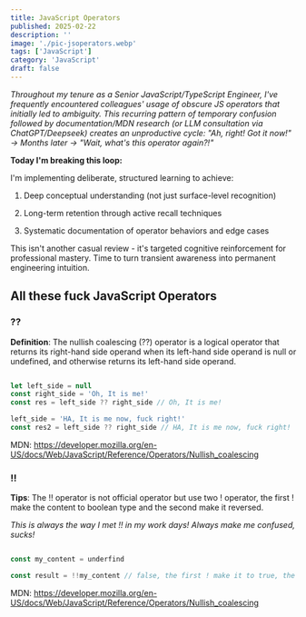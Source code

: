 ```yaml
---
title: JavaScript Operators
published: 2025-02-22
description: ''
image: './pic-jsoperators.webp'
tags: ['JavaScript']
category: 'JavaScript'
draft: false 
---
```


*Throughout my tenure as a Senior JavaScript/TypeScript Engineer, I've frequently encountered colleagues' usage of obscure JS operators that initially led to ambiguity. This recurring pattern of temporary confusion followed by documentation/MDN research (or LLM consultation via ChatGPT/Deepseek) creates an unproductive cycle:
"Ah, right! Got it now!" → Months later → "Wait, what's this operator again?!"*

**Today I'm breaking this loop:**

I'm implementing deliberate, structured learning to achieve:

1. Deep conceptual understanding (not just surface-level recognition)

2. Long-term retention through active recall techniques

3. Systematic documentation of operator behaviors and edge cases

This isn't another casual review - it's targeted cognitive reinforcement for professional mastery. Time to turn transient awareness into permanent engineering intuition.

## All these fuck JavaScript Operators

### ??

**Definition**: The nullish coalescing (??) operator is a logical operator that returns its right-hand side operand when its left-hand side operand is null or undefined, and otherwise returns its left-hand side operand.

``` javascript

let left_side = null
const right_side = 'Oh, It is me!'
const res = left_side ?? right_side // Oh, It is me!

left_side = 'HA, It is me now, fuck right!'
const res2 = left_side ?? right_side // HA, It is me now, fuck right!

```

MDN: https://developer.mozilla.org/en-US/docs/Web/JavaScript/Reference/Operators/Nullish_coalescing

### !!

**Tips**: The !! operator is not official operator but use two ! operator, the first ! make the content to boolean type and the second make it reversed.

*This is always the way I met !! in my work days! Always make me confused, sucks!*

``` javascript

const my_content = underfind

const result = !!my_content // false, the first ! make it to true, the second ! make it to false


```

MDN: https://developer.mozilla.org/en-US/docs/Web/JavaScript/Reference/Operators/Nullish_coalescing